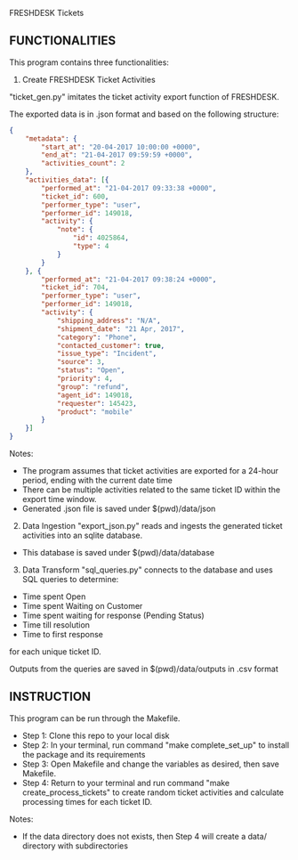 FRESHDESK Tickets

## FUNCTIONALITIES
This program contains three functionalities:

1. Create FRESHDESK Ticket Activities

"ticket_gen.py" imitates the ticket activity export function of FRESHDESK.

The exported data is in .json format and based on the following structure:
```json
{
    "metadata": {
        "start_at": "20-04-2017 10:00:00 +0000",
        "end_at": "21-04-2017 09:59:59 +0000",
        "activities_count": 2
    },
    "activities_data": [{
        "performed_at": "21-04-2017 09:33:38 +0000",
        "ticket_id": 600,
        "performer_type": "user",
        "performer_id": 149018,
        "activity": {
            "note": {
                "id": 4025864,
                "type": 4
            }
        }
    }, {
        "performed_at": "21-04-2017 09:38:24 +0000",
        "ticket_id": 704,
        "performer_type": "user",
        "performer_id": 149018,
        "activity": {
            "shipping_address": "N/A",
            "shipment_date": "21 Apr, 2017",
            "category": "Phone",
            "contacted_customer": true,
            "issue_type": "Incident",
            "source": 3,
            "status": "Open",
            "priority": 4,
            "group": "refund",
            "agent_id": 149018,
            "requester": 145423,
            "product": "mobile"
        }
    }]
}
```
Notes:
- The program assumes that ticket activities are exported for a 24-hour period, ending with the current date time
- There can be multiple activities related to the same ticket ID within the export time window.
- Generated .json file is saved under $(pwd)/data/json

2. Data Ingestion
"export_json.py" reads and ingests the generated ticket activities into an sqlite database.
- This database is saved under $(pwd)/data/database

3. Data Transform
"sql_queries.py" connects to the database and uses SQL queries to determine:
- Time spent Open
- Time spent Waiting on Customer
- Time spent waiting for response (Pending Status)
- Time till resolution
- Time to first response

for each unique ticket ID.

Outputs from the queries are saved in $(pwd)/data/outputs in .csv format

## INSTRUCTION

This program can be run through the Makefile.
- Step 1: Clone this repo to your local disk
- Step 2: In your terminal, run command "make complete_set_up" to install the package and its requirements
- Step 3: Open Makefile and change the variables as desired, then save Makefile.
- Step 4: Return to your terminal and run command "make create_process_tickets" to create random ticket activities and calculate processing times for each ticket ID.

Notes:
- If the data directory does not exists, then Step 4 will create a data/ directory with subdirectories
